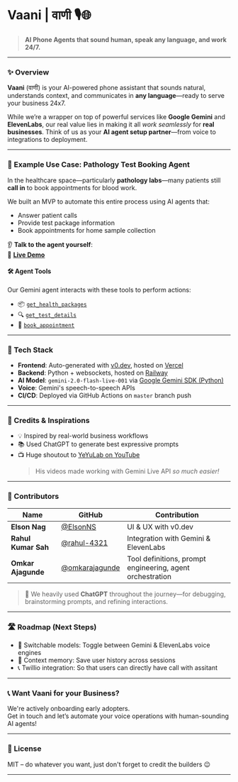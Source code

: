 # Vaani | वाणी 🎙️🌐

> **AI Phone Agents that sound human, speak any language, and work 24/7.**

---

### ✨ Overview

**Vaani** (वाणी) is your AI-powered phone assistant that sounds natural, understands context, and communicates in **any language**—ready to serve your business 24x7.

While we’re a wrapper on top of powerful services like **Google Gemini** and **ElevenLabs**, our real value lies in making it all *work seamlessly* for **real businesses**. Think of us as your **AI agent setup partner**—from voice to integrations to deployment.

---

### 🏥 Example Use Case: Pathology Test Booking Agent

In the healthcare space—particularly **pathology labs**—many patients still **call in** to book appointments for blood work.

We built an MVP to automate this entire process using AI agents that:
- Answer patient calls
- Provide test package information
- Book appointments for home sample collection

👂 **Talk to the agent yourself**:  
🔗 **[Live Demo](https://granthai-vaani.vercel.app/)**

#### 🛠️ Agent Tools
Our Gemini agent interacts with these tools to perform actions:

- 📦 [`get_health_packages`](https://github.com/omkarajagunde/granthai-vaani/blob/master/backend/tools.py#L4)  
- 🔍 [`get_test_details`](https://github.com/omkarajagunde/granthai-vaani/blob/master/backend/tools.py#L16)  
- 📅 [`book_appointment`](https://github.com/omkarajagunde/granthai-vaani/blob/master/backend/tools.py#L28)

---

### 🧠 Tech Stack

- **Frontend**: Auto-generated with [v0.dev](https://v0.dev), hosted on [Vercel](https://vercel.com/)
- **Backend**: Python + websockets, hosted on [Railway](https://railway.app/)
- **AI Model**: `gemini-2.0-flash-live-001` via [Google Gemini SDK (Python)](https://pypi.org/project/google/)
- **Voice**: Gemini's speech-to-speech APIs
- **CI/CD**: Deployed via GitHub Actions on `master` branch push

---

### 🎥 Credits & Inspirations

- 💡 Inspired by real-world business workflows
- 📚 Used ChatGPT to generate best expressive prompts
- 📺 Huge shoutout to [YeYuLab on YouTube](https://www.youtube.com/@yeyulab)  
  > His videos made working with Gemini Live API *so much easier!*

---

### 👥 Contributors

| Name | GitHub | Contribution |
|------|--------|--------------|
| **Elson Nag** | [@ElsonNS](https://github.com/ElsonNS) | UI & UX with v0.dev |
| **Rahul Kumar Sah** | [@rahul-4321](https://github.com/rahul-4321) | Integration with Gemini & ElevenLabs |
| **Omkar Ajagunde** | [@omkarajagunde](https://github.com/omkarajagunde) | Tool definitions, prompt engineering, agent orchestration |

> 💬 We heavily used **ChatGPT** throughout the journey—for debugging, brainstorming prompts, and refining interactions.

---

### 🛣️ Roadmap (Next Steps)

- 🔄 Switchable models: Toggle between Gemini & ElevenLabs voice engines
- 🧠 Context memory: Save user history across sessions
- 📞 Twillio integration: So that users can directly have call with assitant

---

### 📞 Want Vaani for your Business?

We're actively onboarding early adopters.  
Get in touch and let’s automate your voice operations with human-sounding AI agents!

---

### 📄 License

MIT – do whatever you want, just don't forget to credit the builders 😉

---

